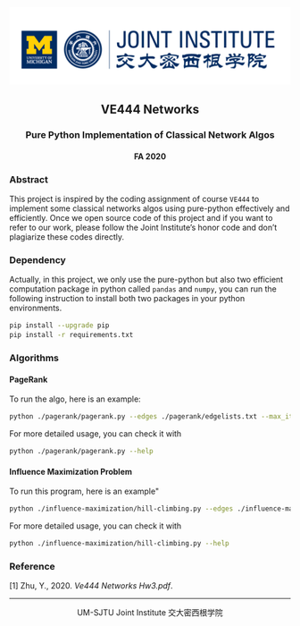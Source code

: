 <div style="text-align:center">
	<img src="images/ji_logo.png" alt="Jilogo" style="zoom:60%;" />
</div>
<center>
	<h2>
		VE444 Networks
	</h2>
</center> 
<center>
	<h3>
		Pure Python Implementation of Classical Network Algos
	</h3>
</center>
<center>
   <h4>
       FA 2020
    </h4> 
</center>

### Abstract

This project is inspired by the coding assignment of course `VE444` to implement some classical networks algos using pure-python effectively and efficiently. Once we open source code of this project and if you want to refer to our work, please follow the Joint Institute’s honor code and don’t plagiarize these codes directly.

### Dependency

Actually, in this project, we only use the pure-python but also two efficient computation package in python called `pandas` and `numpy`, you can run the following instruction to install both two packages in your python environments.

```bash
pip install --upgrade pip
pip install -r requirements.txt
```

### Algorithms

#### PageRank

To run the algo, here is an example:

```bash
python ./pagerank/pagerank.py --edges ./pagerank/edgelists.txt --max_itr 500 --epsilon 0.001 --beta 0.85
```

For more detailed usage, you can check it with

```bash
python ./pagerank/pagerank.py --help
```

#### Influence Maximization Problem

To run this program, here is an example"

```bash
python ./influence-maximization/hill-climbing.py --edges ./influence-maximization/Employee_Movie_Choices.txt
```

For more detailed usage, you can check it with

```bash
python ./influence-maximization/hill-climbing.py --help
```

### Reference

[1] Zhu, Y., 2020. *Ve444 Networks Hw3.pdf*.

---------------------------------------------------------------

<center>
    UM-SJTU Joint Institute 交大密西根学院
</center>
